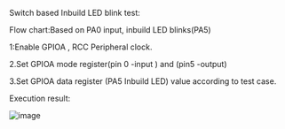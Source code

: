 Switch based Inbuild LED blink test:

Flow chart:Based on PA0 input, inbuild LED blinks(PA5)

1:Enable GPIOA , RCC Peripheral clock.

2.Set GPIOA mode register(pin 0 -input ) and (pin5 -output)

3.Set GPIOA data register (PA5 Inbuild LED) value according to test case.

Execution result:


![image](https://user-images.githubusercontent.com/63492659/153056497-28e74e87-e7ae-4563-87dc-fa8c37592fd6.png)
